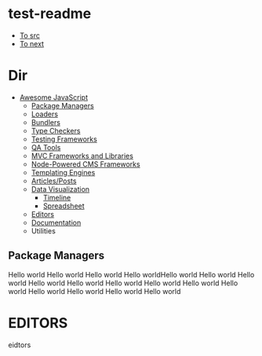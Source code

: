 # test-readme


+ [To src](./src/README.md)
+ [To next]()


# Dir

* [Awesome JavaScript](#awesome-javascript)
  * [Package Managers](#package-managers)
  * [Loaders](#loaders)
  * [Bundlers](#bundlers)
  * [Type Checkers](#type-checkers)
  * [Testing Frameworks](#testing-frameworks)
  * [QA Tools](#qa-tools)
  * [MVC Frameworks and Libraries](#mvc-frameworks-and-libraries)
  * [Node-Powered CMS Frameworks](#node-powered-cms-frameworks)
  * [Templating Engines](#templating-engines)
  * [Articles/Posts](#articles-and-posts)
  * [Data Visualization](#data-visualization)
    * [Timeline](#timeline)
    * [Spreadsheet](#spreadsheet)
  * [Editors](#editors)
  * [Documentation](#documentation)
  * Utilities
  
  
## Package Managers

Hello world
Hello world
Hello world
Hello worldHello world
Hello world
Hello world
Hello world
Hello world
Hello world
Hello world
Hello world
Hello world
Hello world
Hello world
Hello world
Hello world


# EDITORS
eidtors
